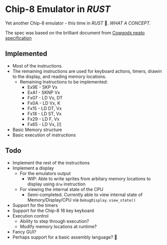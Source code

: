 # Chip-8 Emulator in _RUST_
Yet another Chip-8 emulator - this time in _RUST_ 🦀.
_WHAT A CONCEPT._

The spec was based on the brilliant document from [Cowgods neato specification](http://devernay.free.fr/hacks/chip8/C8TECH10.HTM#2.1)

## Implemented
- Most of the instructions.
- The remaining instructions are used for keyboard actions, timers, drawin to the display, and reading memory locations.
  - Remaining Instructions to be implemented:
    - Ex9E - SKP Vx
    - ExA1 - SKNP Vx
    - Fx07 - LD Vx, DT
    - Fx0A - LD Vx, K
    - Fx15 - LD DT, Vx
    - Fx18 - LD ST, Vx
    - Fx29 - LD F, Vx
    - Fx65 - LD Vx, [I]
- Basic Memory structure
- Basic execution of instructions

## Todo
- Implement the rest of the instructions
- Implement a display
  - For the emulators output
    - WIP: Able to write sprites from arbitary memory locations to display using `drw` instruction
  - For viewing the internal state of the CPU
    - Semi-completed. Currently able to view internal state of Memory/Display/CPU via `DebugDisplay.view_state()`
- Support for the timers
- Support for the Chip-8 16 key keyboard
- Execution control
  - Ability to step through execution? 
  - Modify memory locations at runtime? 
- Fancy GUI?
- Perhaps support for a basic assembly language? 👀
